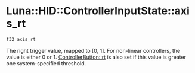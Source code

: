 # Luna::HID::ControllerInputState::axis_rt

```c++
f32 axis_rt
```

The right trigger value, mapped to [0, 1]. For non-linear controllers, the value is either 0 or 1. [ControllerButton::rt](group___h_i_d_1gga436467ac9bceac9ecfbd3775068d34daa822050d9ae3c47f54bee71b85fce1487.md) is also set if this value is greater one system-specified threshold. 

